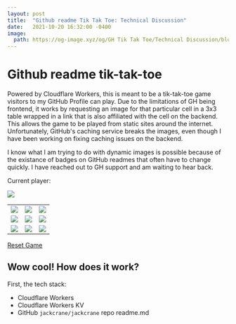 ```yaml
---
layout: post
title:  "Github readme Tik Tak Toe: Technical Discussion"
date:   2021-10-20 16:32:00 -0400
image:
  path: https://og-image.xyz/og/GH Tik Tak Toe/Technical Discussion/blog.jackcrane.rocks/https/menlo/cheerfulorange/{{h}}ffffff/data.png
---
```


# Github readme tik-tak-toe

Powered by Cloudflare Workers, this is meant to be a tik-tak-toe game visitors to my GitHub Profile can play. Due to the limitations of GH being frontend, it works by requesting an image for that particular cell in a 3x3 table wrapped in a link that is also affiliated with the cell on the backend. This allows the game to be played from static sites around the internet. Unfortunately, GitHub's caching service breaks the images, even though I have been working on fixing caching issues on the backend.

I know what I am trying to do with dynamic images is possible because of the existance of badges on GitHub readmes that often have to change quickly. I have reached out to GH support and am waiting to hear back.

Current player: 

<img src="https://gh-tik-tak-toe.jackcrane.workers.dev/current-player?escape-cache">

<table>
  <tr>
    <td>
      <a href="https://gh-tik-tak-toe.jackcrane.workers.dev/move/0">
        <img src="https://gh-tik-tak-toe.jackcrane.workers.dev/image/0?escape-cache">
      </a>
    </td>
    <td>
      <a href="https://gh-tik-tak-toe.jackcrane.workers.dev/move/1">
        <img src="https://gh-tik-tak-toe.jackcrane.workers.dev/image/1?escape-cache">
      </a>
    </td>
    <td>
      <a href="https://gh-tik-tak-toe.jackcrane.workers.dev/move/2">
        <img src="https://gh-tik-tak-toe.jackcrane.workers.dev/image/2?escape-cache">
      </a>
    </td>
  </tr>
  <tr>
    <td>
      <a href="https://gh-tik-tak-toe.jackcrane.workers.dev/move/3">
        <img src="https://gh-tik-tak-toe.jackcrane.workers.dev/image/3?escape-cache">
      </a>
    </td>
    <td>
      <a href="https://gh-tik-tak-toe.jackcrane.workers.dev/move/4">
        <img src="https://gh-tik-tak-toe.jackcrane.workers.dev/image/4?escape-cache">
      </a>
    </td>
    <td>
      <a href="https://gh-tik-tak-toe.jackcrane.workers.dev/move/5">
        <img src="https://gh-tik-tak-toe.jackcrane.workers.dev/image/5?escape-cache">
      </a>
    </td>
  </tr>
  <tr>
    <td>
      <a href="https://gh-tik-tak-toe.jackcrane.workers.dev/move/6">
        <img src="https://gh-tik-tak-toe.jackcrane.workers.dev/image/6?escape-cache">
      </a>
    </td>
    <td>
      <a href="https://gh-tik-tak-toe.jackcrane.workers.dev/move/7">
        <img src="https://gh-tik-tak-toe.jackcrane.workers.dev/image/7?escape-cache">
      </a>
    </td>
    <td>
      <a href="https://gh-tik-tak-toe.jackcrane.workers.dev/move/8">
        <img src="https://gh-tik-tak-toe.jackcrane.workers.dev/image/8?escape-cache">
      </a>
    </td>
  </tr>
</table>

[Reset Game](https://gh-tik-tak-toe.jackcrane.workers.dev/reset)

## Wow cool! How does it work?

First, the tech stack:

- Cloudflare Workers
- Cloudflare Workers KV
- GitHub `jackcrane/jackcrane` repo readme.md